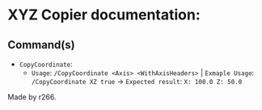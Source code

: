 # XYZ Copier documentation:

## Command(s)
- `CopyCoordinate`:
  - `Usage`: `/CopyCoordinate <Axis> <WithAxisHeaders>` | `Exmaple Usage`: `/CopyCoordinate XZ true` -> `Expected result`: `X: 100.0 Z: 50.0`


Made by r266.
